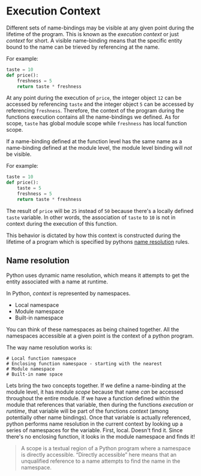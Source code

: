 # Execution Context

Different sets of name-bindings may be visible at any given point during the lifetime of the program. This is known as the *execution context* or just *context* for short. A visible name-binding means that the specific entity bound to the name can be trieved by referencing at the name. 

For example: 

```python
taste = 10
def price(): 
    freshness = 5
    return taste * freshness 
```

At any point during the execution of `price`, the integer object `12` can be accessed by referencing `taste` and the integer object `5` can be accessed by referencing `freshness`. Therefore, the context of the program during the functions execution contains all the name-bindings we defined. As for scope, `taste` has global module scope while `freshness` has local function scope. 

If a name-binding defined at the function level has the same name as a name-binding defined at the module level, the module level binding will _not_ be visible. 

For example:

```python
taste = 10
def price(): 
    taste = 5
    freshness = 5
    return taste * freshness 
```

The result of `price` will be `25` instead of `50` because there's a locally defined `taste` variable. In other words, the association of `taste` to `10` is not in context during the execution of this function. 

This behavior is dictated by how this context is constructed during the lifetime of a program which is specified by pythons [name resolution](https://en.wikipedia.org/wiki/Name_resolution_(programming_languages)) rules.

## Name resolution

Python uses dynamic name resolution, which means it attempts to get the entity associated with a name at runtime.

In Python, _context_ is represented by namespaces. 

* Local namespace
* Module namespace
* Built-in namespace

You can think of these namespaces as being chained together. All the namespaces accessible at a given point is the context of a python program. 

The way name resolution works is: 

    # Local function namespace
    # Enclosing function namespace - starting with the nearest
    # Module namespace
    # Built-in name space

Lets bring the two concepts together. If we define a name-binding at the module level, it has module _scope_ because that name _can_ be accessed throughout the entire module. If we have a function defined within the module that references that variable, then during the functions _execution_ or _runtime_, that variable will be part of the functions _context_ (among potentially other name bindings). Once that variable is actually referenced, python performs name resolution in the current context by looking up a series of namespaces for the variable. First, local. Doesn't find it. Since there's no enclosing function, it looks in the module namespace and finds it!

> A scope is a textual region of a Python program where a namespace is directly accessible. “Directly accessible” here means that an unqualified reference to a name attempts to find the name in the namespace.
